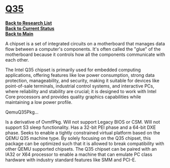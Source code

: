 # **[Q35](https://microsoft.github.io/mu/dyn/mu_tiano_platforms/Platforms/Docs/Q35/QemuQ35_ReadMe/)**

**[Back to Research List](../../../../research_list.md)**\
**[Back to Current Status](../../../../../development/status/weekly/current_status.md)**\
**[Back to Main](../../../../../README.md)**

A chipset is a set of integrated circuits on a motherboard that manages data flow between a computer's components. It's often called the "glue" of the motherboard because it controls how all the components communicate with each other. 

The Intel Q35 chipset is primarily used for embedded computing applications, offering features like low power consumption, strong data protection, manageability, and security, making it suitable for devices like point-of-sale terminals, industrial control systems, and interactive PCs, where reliability and stability are crucial; it is designed to work with Intel Core processors and provides quality graphics capabilities while maintaining a low power profile. 

QemuQ35Pkg...

Is a derivative of OvmfPkg.
Will not support Legacy BIOS or CSM.
WIll not support S3 sleep functionality.
Has a 32-bit PEI phase and a 64-bit DXE phase.
Seeks to enable a tightly constrained virtual platform based on the QEMU Q35 machine type.
By solely focusing on the Q35 chipset, this package can be optimized such that it is allowed to break compatibility with other QEMU supported chipsets. The Q35 chipset can be paired with an IA32 or X64 processor to enable a machine that can emulate PC class hardware with industry standard features like SMM and PCI-E.

